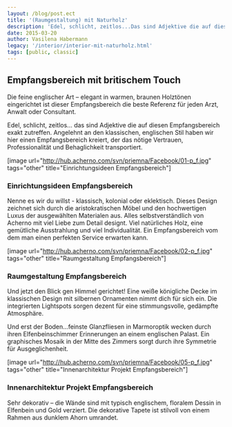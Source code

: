 ```yaml
---
layout: /blog/post.ect
title: '(Raumgestaltung) mit Naturholz'
description: 'Edel, schlicht, zeitlos...Das sind Adjektive die auf diesen Empfangsbereich exakt zutreffen. Angelehnt an den klassischen, englischen Stil haben wir hier einen Empfangsbereich kreiert, der das nötige Vertrauen, Professionalität und Behaglichkeit transportiert.'
date: 2015-03-20
author: Vasilena Habermann
legacy: '/interior/interior-mit-naturholz.html'
tags: [public, classic]
---
```

## **Empfangsbereich** mit **britischem Touch**
Die feine englischer Art – elegant in warmen, braunen Holztönen eingerichtet ist dieser Empfangsbereich die beste Referenz für jeden Arzt, Anwalt oder Consultant.

Edel, schlicht, zeitlos... das sind Adjektive die auf diesen Empfangsbereich exakt zutreffen. Angelehnt an den klassischen, englischen Stil haben wir hier einen Empfangsbereich kreiert, der das nötige Vertrauen, Professionalität und Behaglichkeit transportiert. 

[image url="http://hub.acherno.com/svn/priemna/Facebook/01-p_f.jpg" tags="other" title="Einrichtungsideen Empfangsbereich"]
### Einrichtungsideen **Empfangsbereich**

Nenne es wir du willst - klassisch, kolonial oder eklektisch. Dieses Design zeichnet sich durch die aristokratischen Möbel und den hochwertigen Luxus der ausgewählten Materialen aus. Alles selbstverständlich von Acherno mit viel Liebe zum Detail designt. Viel natürliches Holz, eine gemütliche Ausstrahlung und viel Individualität. Ein Empfangsbereich vom dem man einen perfekten Service erwarten kann.

[image url="http://hub.acherno.com/svn/priemna/Facebook/02-p_f.jpg" tags="other" title="Raumgestaltung Empfangsbereich"]
### Raumgestaltung **Empfangsbereich**

Und jetzt den Blick gen Himmel gerichtet! Eine weiße königliche Decke im klassischen Design mit silbernen Ornamenten nimmt dich für sich ein. Die integrierten Lightspots sorgen dezent für eine stimmungsvolle, gedämpfte Atmosphäre. 

Und erst der Boden...feinste Glanzfliesen in Marmoroptik wecken durch ihren Elfenbeinschimmer Erinnerungen an einem englischen Palast. Ein graphisches Mosaik in der Mitte des Zimmers sorgt durch ihre Symmetrie für Ausgeglichenheit.

[image url="http://hub.acherno.com/svn/priemna/Facebook/05-p_f.jpg" tags="other" title="Innenarchitektur Projekt Empfangsbereich"]
### Innenarchitektur Projekt **Empfangsbereich**

Sehr dekorativ – die Wände sind mit typisch englischem, floralem Dessin in Elfenbein und Gold verziert. Die dekorative Tapete ist stilvoll von einem Rahmen aus dunklem Ahorn umrandet.